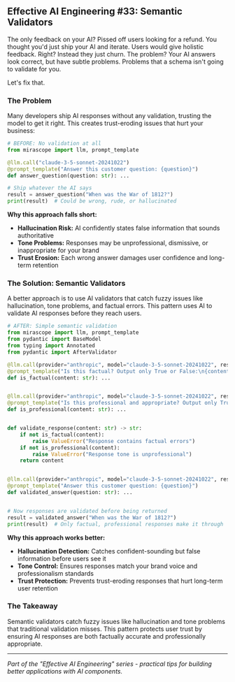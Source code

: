 ## Effective AI Engineering #33: Semantic Validators

The only feedback on your AI? Pissed off users looking for a refund.
You thought you'd just ship your AI and iterate. Users would give holistic feedback. Right?
Instead they just churn. The problem? Your AI answers look correct, but have subtle problems.
Problems that a schema isn't going to validate for you.

Let's fix that.

### The Problem

Many developers ship AI responses without any validation, trusting the model to get it right. This creates trust-eroding issues that hurt your business:

```python
# BEFORE: No validation at all
from mirascope import llm, prompt_template

@llm.call("claude-3-5-sonnet-20241022")
@prompt_template("Answer this customer question: {question}")
def answer_question(question: str): ...

# Ship whatever the AI says
result = answer_question("When was the War of 1812?")
print(result)  # Could be wrong, rude, or hallucinated
```

**Why this approach falls short:**

- **Hallucination Risk:** AI confidently states false information that sounds authoritative
- **Tone Problems:** Responses may be unprofessional, dismissive, or inappropriate for your brand
- **Trust Erosion:** Each wrong answer damages user confidence and long-term retention

### The Solution: Semantic Validators

A better approach is to use AI validators that catch fuzzy issues like hallucination, tone problems, and factual errors. This pattern uses AI to validate AI responses before they reach users.

```python
# AFTER: Simple semantic validation
from mirascope import llm, prompt_template
from pydantic import BaseModel
from typing import Annotated
from pydantic import AfterValidator

@llm.call(provider="anthropic", model="claude-3-5-sonnet-20241022", response_model=bool)
@prompt_template("Is this factual? Output only True or False:\n{content}")
def is_factual(content: str): ...


@llm.call(provider="anthropic", model="claude-3-5-sonnet-20241022", response_model=bool)
@prompt_template("Is this professional and appropriate? Output only True or False:\n{content}")
def is_professional(content: str): ...


def validate_response(content: str) -> str:
    if not is_factual(content):
        raise ValueError("Response contains factual errors")
    if not is_professional(content):
        raise ValueError("Response tone is unprofessional")
    return content


@llm.call(provider="anthropic", model="claude-3-5-sonnet-20241022", response_model=Annotated[str, AfterValidator(validate_response)])
@prompt_template("Answer this customer question: {question}")
def validated_answer(question: str): ...


# Now responses are validated before being returned
result = validated_answer("When was the War of 1812?")
print(result)  # Only factual, professional responses make it through
```

**Why this approach works better:**

- **Hallucination Detection:** Catches confident-sounding but false information before users see it
- **Tone Control:** Ensures responses match your brand voice and professionalism standards
- **Trust Protection:** Prevents trust-eroding responses that hurt long-term user retention

### The Takeaway

Semantic validators catch fuzzy issues like hallucination and tone problems that traditional validation misses. This pattern protects user trust by ensuring AI responses are both factually accurate and professionally appropriate.

---
*Part of the "Effective AI Engineering" series - practical tips for building better applications with AI components.*